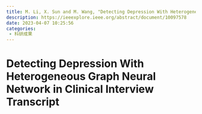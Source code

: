 ```yaml
---
title: M. Li, X. Sun and M. Wang, "Detecting Depression With Heterogeneous Graph Neural Network in Clinical Interview Transcript," in IEEE Transactions on Computational Social Systems, doi:10.1109/TCSS.2023.3263056.
description: https://ieeexplore.ieee.org/abstract/document/10097578
date: 2023-04-07 10:25:56
categories:
 - 科研成果
---
```

# Detecting Depression With Heterogeneous Graph Neural Network in Clinical Interview Transcript